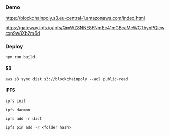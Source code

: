### Demo

https://blockchainpoly.s3.eu-central-1.amazonaws.com/index.html

https://gateway.ipfs.io/ipfs/QmWZ8NNE8FNmEc41mGBcaMeWCThynPQicwcxp9w8Xb2m6d

### Deploy

`npm run build`

#### S3

`aws s3 sync dist s3://blockchainpoly --acl public-read`

#### IPFS

`ipfs init`

`ipfs daemon`

`ipfs add -r dist`

`ipfs pin add -r <folder hash>`
